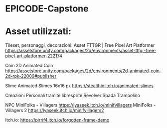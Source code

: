 # EPICODE-Capstone

# Asset utilizzati:
Tileset, personaggi, decorazioni:
    Asset FTTGR | Free Pixel Art Platformer         https://assetstore.unity.com/packages/2d/environments/asset-fttgr-free-pixel-art-platformer-222174

Coin
    2D Animated Coin        https://assetstore.unity.com/packages/2d/environments/2d-animated-coin-2d-rpk-22009#publisher

Slime
    Animated Slimes 16x16 px        https://stealthix.itch.io/animated-slimes


Creazioni Personali tramite libresprite
    Revolver
    Spada
    Trampolino

NPC
    MiniFolks - Villagers           https://lyaseek.itch.io/minifvillagers
    MiniFolks - Villagers 2         https://lyaseek.itch.io/minifvillagers2



Itch.io:    https://pirrif4.itch.io/forgotten-frame-demo
